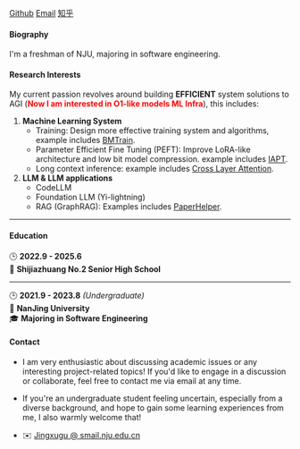 
[Github](https://github.com/GrainRainy)
[Email](jingxugu5@gmail.com)
[知乎](https://www.zhihu.com/people/can-ruo-fan-xing-73-19)


#### Biography

I'm a freshman of NJU, majoring in software engineering.

#### Research Interests

My current passion revolves around building **EFFICIENT** system solutions to AGI (<strong style="color:red;"><strong>Now I am interested in O1-like models ML Infra</strong></strong>), this includes:

1. <strong><strong>Machine Learning System</strong></strong> 
    * Training: Design more effective training system and algorithms, example includes [BMTrain](https://github.com/OpenBMB/BMTrain).
    * Parameter Efficient Fine Tuning (PEFT): Improve LoRA-like architecture and low bit model compression. example includes [IAPT](https://aclanthology.org/2024.acl-long.771.pdf). 
    * Long context inference: example includes [Cross Layer Attention](https://github.com/JerryYin777/Cross-Layer-Attention).
2. <strong><strong>LLM & LLM applications</strong></strong> 
    * CodeLLM
    * Foundation LLM (Yi-lightning)
    * RAG (GraphRAG): Examples includes [PaperHelper](https://github.com/JerryYin777/PaperHelper).

-----

#### Education

🕒 **2022.9 - 2025.6**  
📍 **Shijiazhuang No.2 Senior High School**  

---

🕒 **2021.9 - 2023.8** *(Undergraduate)*  
📍 **NanJing University**  
🎓 **Majoring in Software Engineering**

#### Contact<p id="contact-info"></p>

* </strong></strong>I am very enthusiastic about discussing academic issues or any interesting project-related topics! </strong></strong> If you'd like to engage in a discussion or collaborate, feel free to contact me via email at any time. 

* If you're an undergraduate student feeling uncertain, especially from a diverse background, and hope to gain some learning experiences from me, I also warmly welcome that!

* ✉️ [Jingxugu @ smail.nju.edu.cn](mailto:251250188@smail.nju.edu.cn)
